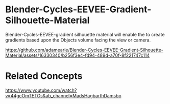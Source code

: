 # Blender-Cycles-EEVEE-Gradient-Silhouette-Material
Blender-Cycles-EEVEE-gradient silhouette material will enable the to create gradients based upon the Objects volume facing the view or camera.

https://github.com/adamearle/Blender-Cycles-EEVEE-Gradient-Silhouette-Material/assets/16330340/b256f3e4-fd94-489d-a70f-8f221747c114

# Related Concepts
https://www.youtube.com/watch?v=44gcOmTETGs&ab_channel=MadsHagbarthDamsbo
